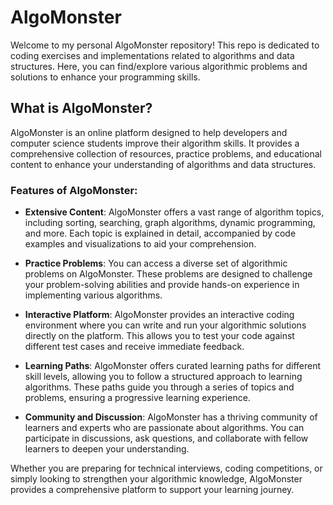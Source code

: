 # AlgoMonster

Welcome to my personal AlgoMonster repository! This repo is dedicated to coding exercises and implementations related to algorithms and data structures. 
Here, you can find/explore various algorithmic problems and solutions to enhance your programming skills.

## What is AlgoMonster?

AlgoMonster is an online platform designed to help developers and computer science students improve their algorithm skills. It provides a comprehensive collection of resources, practice problems, and educational content to enhance your understanding of algorithms and data structures.

### Features of AlgoMonster:

- **Extensive Content**: AlgoMonster offers a vast range of algorithm topics, including sorting, searching, graph algorithms, dynamic programming, and more. Each topic is explained in detail, accompanied by code examples and visualizations to aid your comprehension.

- **Practice Problems**: You can access a diverse set of algorithmic problems on AlgoMonster. These problems are designed to challenge your problem-solving abilities and provide hands-on experience in implementing various algorithms.

- **Interactive Platform**: AlgoMonster provides an interactive coding environment where you can write and run your algorithmic solutions directly on the platform. This allows you to test your code against different test cases and receive immediate feedback.

- **Learning Paths**: AlgoMonster offers curated learning paths for different skill levels, allowing you to follow a structured approach to learning algorithms. These paths guide you through a series of topics and problems, ensuring a progressive learning experience.

- **Community and Discussion**: AlgoMonster has a thriving community of learners and experts who are passionate about algorithms. You can participate in discussions, ask questions, and collaborate with fellow learners to deepen your understanding.

Whether you are preparing for technical interviews, coding competitions, or simply looking to strengthen your algorithmic knowledge, AlgoMonster provides a comprehensive platform to support your learning journey.
